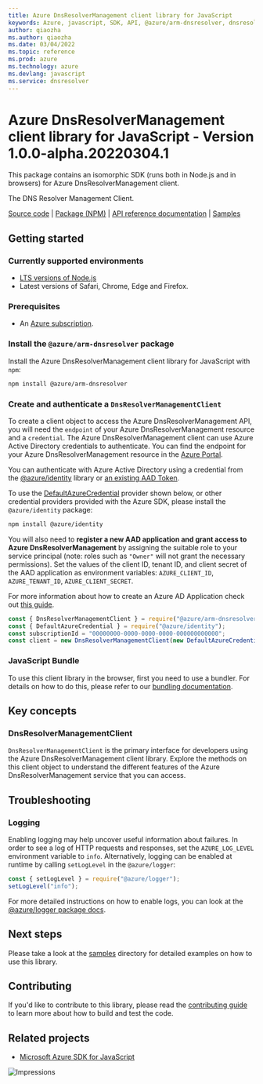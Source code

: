 ```yaml
---
title: Azure DnsResolverManagement client library for JavaScript
keywords: Azure, javascript, SDK, API, @azure/arm-dnsresolver, dnsresolver
author: qiaozha
ms.author: qiaozha
ms.date: 03/04/2022
ms.topic: reference
ms.prod: azure
ms.technology: azure
ms.devlang: javascript
ms.service: dnsresolver
---
```

# Azure DnsResolverManagement client library for JavaScript - Version 1.0.0-alpha.20220304.1 


This package contains an isomorphic SDK (runs both in Node.js and in browsers) for Azure DnsResolverManagement client.

The DNS Resolver Management Client.

[Source code](https://github.com/Azure/azure-sdk-for-js/tree/main/sdk/dnsresolver/arm-dnsresolver) |
[Package (NPM)](https://www.npmjs.com/package/@azure/arm-dnsresolver) |
[API reference documentation](https://docs.microsoft.com/javascript/api/@azure/arm-dnsresolver?view=azure-node-preview) |
[Samples](https://github.com/Azure-Samples/azure-samples-js-management)

## Getting started

### Currently supported environments

- [LTS versions of Node.js](https://nodejs.org/about/releases/)
- Latest versions of Safari, Chrome, Edge and Firefox.

### Prerequisites

- An [Azure subscription][azure_sub].

### Install the `@azure/arm-dnsresolver` package

Install the Azure DnsResolverManagement client library for JavaScript with `npm`:

```bash
npm install @azure/arm-dnsresolver
```

### Create and authenticate a `DnsResolverManagementClient`

To create a client object to access the Azure DnsResolverManagement API, you will need the `endpoint` of your Azure DnsResolverManagement resource and a `credential`. The Azure DnsResolverManagement client can use Azure Active Directory credentials to authenticate.
You can find the endpoint for your Azure DnsResolverManagement resource in the [Azure Portal][azure_portal].

You can authenticate with Azure Active Directory using a credential from the [@azure/identity][azure_identity] library or [an existing AAD Token](https://github.com/Azure/azure-sdk-for-js/blob/master/sdk/identity/identity/samples/AzureIdentityExamples.md#authenticating-with-a-pre-fetched-access-token).

To use the [DefaultAzureCredential][defaultazurecredential] provider shown below, or other credential providers provided with the Azure SDK, please install the `@azure/identity` package:

```bash
npm install @azure/identity
```

You will also need to **register a new AAD application and grant access to Azure DnsResolverManagement** by assigning the suitable role to your service principal (note: roles such as `"Owner"` will not grant the necessary permissions).
Set the values of the client ID, tenant ID, and client secret of the AAD application as environment variables: `AZURE_CLIENT_ID`, `AZURE_TENANT_ID`, `AZURE_CLIENT_SECRET`.

For more information about how to create an Azure AD Application check out [this guide](https://docs.microsoft.com/azure/active-directory/develop/howto-create-service-principal-portal).

```javascript
const { DnsResolverManagementClient } = require("@azure/arm-dnsresolver");
const { DefaultAzureCredential } = require("@azure/identity");
const subscriptionId = "00000000-0000-0000-0000-000000000000";
const client = new DnsResolverManagementClient(new DefaultAzureCredential(), subscriptionId);
```


### JavaScript Bundle
To use this client library in the browser, first you need to use a bundler. For details on how to do this, please refer to our [bundling documentation](https://aka.ms/AzureSDKBundling).

## Key concepts

### DnsResolverManagementClient

`DnsResolverManagementClient` is the primary interface for developers using the Azure DnsResolverManagement client library. Explore the methods on this client object to understand the different features of the Azure DnsResolverManagement service that you can access.

## Troubleshooting

### Logging

Enabling logging may help uncover useful information about failures. In order to see a log of HTTP requests and responses, set the `AZURE_LOG_LEVEL` environment variable to `info`. Alternatively, logging can be enabled at runtime by calling `setLogLevel` in the `@azure/logger`:

```javascript
const { setLogLevel } = require("@azure/logger");
setLogLevel("info");
```

For more detailed instructions on how to enable logs, you can look at the [@azure/logger package docs](https://github.com/Azure/azure-sdk-for-js/tree/main/sdk/core/logger).

## Next steps

Please take a look at the [samples](https://github.com/Azure-Samples/azure-samples-js-management) directory for detailed examples on how to use this library.

## Contributing

If you'd like to contribute to this library, please read the [contributing guide](https://github.com/Azure/azure-sdk-for-js/blob/main/CONTRIBUTING.md) to learn more about how to build and test the code.

## Related projects

- [Microsoft Azure SDK for JavaScript](https://github.com/Azure/azure-sdk-for-js)

![Impressions](https://azure-sdk-impressions.azurewebsites.net/api/impressions/azure-sdk-for-js%2Fsdk%2Fdnsresolver%2Farm-dnsresolver%2FREADME.png)

[azure_cli]: https://docs.microsoft.com/cli/azure
[azure_sub]: https://azure.microsoft.com/free/
[azure_sub]: https://azure.microsoft.com/free/
[azure_portal]: https://portal.azure.com
[azure_identity]: https://github.com/Azure/azure-sdk-for-js/tree/main/sdk/identity/identity
[defaultazurecredential]: https://github.com/Azure/azure-sdk-for-js/tree/main/sdk/identity/identity#defaultazurecredential

